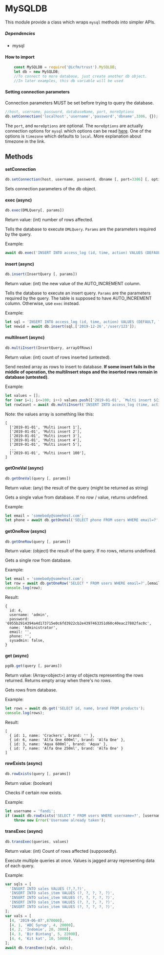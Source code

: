 # MySQLDB

This module provide a class which wraps `mysql` methods into simpler APIs.
##### Dependencies
- mysql

#### How to import
```javascript
    const MySQLDB = require('@icfm/trust').MySQLDB;
    let db = new MySQLDB;
    //To connect to more database, just create another db object.
    //In later examples, this db variable will be used
```

#### Setting connection parameters
Connection parameters MUST be set before trying to query the database.
```javascript
//host, username, password, databaseName, port, moreOptions
db.setConnection('localhost','username','password','dbname',3306, {});
```
The `port`, and `moreOptions` are optional. The `moreOptions` are actually connection options for `mysql` which options can be read [here](https://www.npmjs.com/package/mysql#connection-options "here"). One of the options is `timezone` which defaults to `local`. More explanation about timezone in the link.

## Methods
#### setConnection
```javascript
db.setConnection(host, username, password, dbname [, port=3306] [, options={}])
```
Sets connection parameters of the db object.

#### exec (async)
```javascript
db.exec(DMLQuery[, params])
```
Return value: (int) number of rows affected.

Tells the database to execute `DMLQuery`. `Params` are the parameters required by the query.

Example:
```javascript
await db.exec('INSERT INTO access_log (id, time, action) VALUES (DEFAULT, ?, ?)',['2019-12-26','/login']);
```

#### insert (async)
```javascript
db.insert(InsertQuery [, params])
```
Return value: (int) the new value of the AUTO_INCREMENT column.

Tells the database to execute an insert query. `Params` are the parameters required by the query. The table is supposed to have AUTO_INCREMENT column. Otherwise, use `exec` instead.

Example:
```javascript
let sql = 'INSERT INTO access_log (id, time, action) VALUES (DEFAULT, ?, ?)';
let newid = await db.insert(sql,['2019-12-26','/user/123']);
```

#### multiInsert (async)
```javascript
db.multiInsert(InsertQuery, arrayOfRows)
```
Return value: (int) count of rows inserted (untested).

Send nested array as rows to insert to database. **If some insert fails in the middle of operation, the multiInsert stops and the inserted rows remain in database (untested)**.

Example:
```javascript
let values = [];
for (var i=1; i<=100; i++) values.push(['2019-01-01', `Multi insert ${i}`]); 
let rowCount = await db.multiInsert('INSERT INTO access_log (time, action) VALUES ?',values);
```
Note: the values array is something like this:
```
[
  ['2019-01-01', 'Multi insert 1'],
  ['2019-01-01', 'Multi insert 2'],
  ['2019-01-01', 'Multi insert 3'],
  ['2019-01-01', 'Multi insert 4'],
  ['2019-01-01', 'Multi insert 5'],
  ...
  ['2019-01-01', 'Multi insert 100'],
]
```

#### getOneVal (async)
```javascript
db.getOneVal(query [, params])
```
Return value: (any) the result of the query (might be returned as string)

Gets a single value from database. If no row / value, returns undefined.

Example:
```javascript
let email = 'somebody@somehost.com';
let phone = await db.getOneVal('SELECT phone FROM users WHERE email=?',[email]);
```

#### getOneRow (async)
```javascript
db.getOneRow(query [, params])
```
Return value: (object) the result of the query. If no rows, returns undefined.

Gets a single row from database.

Example:
```javascript
let email = 'somebody@somehost.com';
let row = await db.getOneRow('SELECT * FROM users WHERE email=?',[email]);
console.log(row);
```
Result:
```
{
  id: 4,
  username: 'admin',
  password: '6955b2914394a4d173715e0c6fd3922cb2e4397463351d60c40eac27882fac0c',
  name: 'Administrator',
  email: '',
  phone: '',
  sysadmin: false,
}
```

#### get (async)
```javascript
pgdb.get(query [, params])
```
Return value: (Array\<object>) array of objects representing the rows returned. Returns empty array when there's no rows.

Gets rows from database.

Example:
```javascript
let rows = await db.get('SELECT id, name, brand FROM products');
console.log(rows);
```
Result:
```
[
  { id: 1, name: 'Crackers', brand: '' },
  { id: 6, name: 'Alfa One 600ml', brand: 'Alfa One' },
  { id: 3, name: 'Aqua 600ml', brand: 'Aqua' },
  { id: 7, name: 'Alfa One 250ml', brand: 'Alfa One' }
]
```

#### rowExists (async)
```javascript
db.rowExists(query [, params])
```
Return value: (boolean)

Checks if certain row exists.

Example:
```javascript
let username = 'fandi';
if (await db.rowExists('SELECT * FROM users WHERE username=?', [username]))
	throw new Error('Username already taken');
```

#### transExec (async)
```javascript
db.transExec(queries, values)
```
Return value: (int) Count of rows affected (supposedly).

Execute multiple queries at once. Values is jagged array representing data of each query.

Example:
```javascript
var sqls = [
  'INSERT INTO sales VALUES (?,?,?)',
  'INSERT INTO sales_item VALUES (?, ?, ?, ?, ?)',
  'INSERT INTO sales_item VALUES (?, ?, ?, ?, ?)',
  'INSERT INTO sales_item VALUES (?, ?, ?, ?, ?)',
  'INSERT INTO sales_item VALUES (?, ?, ?, ?, ?)',
];
var vals = [
  [4, '2019-06-07',870000],
  [4, 1, 'ABC Syrup', 4, 20000],
  [4, 2, 'Indomie', 20, 3000],
  [4, 3, 'Bir Bintang', 5, 22000],
  [4, 4, 'Kit kat', 10, 50000],
];
await db.transExec(sqls, vals);
```

